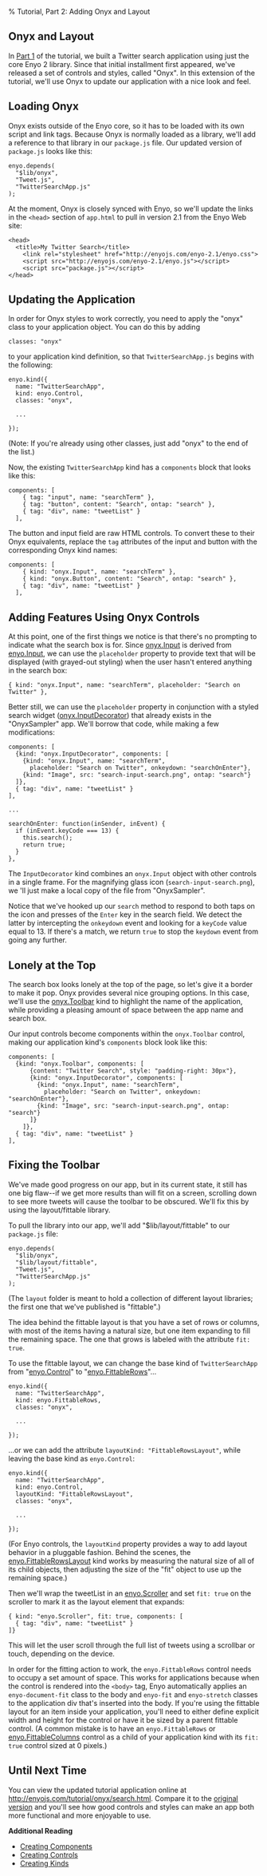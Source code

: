 % Tutorial, Part 2: Adding Onyx and Layout

## Onyx and Layout

In [Part 1](tutorial.html) of the tutorial, we built a Twitter search application
using just the core Enyo 2 library.  Since that initial installment first
appeared, we've released a set of controls and styles, called "Onyx".  In this
extension of the tutorial, we'll use Onyx to update our application with a nice
look and feel.

## Loading Onyx

Onyx exists outside of the Enyo core, so it has to be loaded with its own
script and link tags.  Because Onyx is normally loaded as a library, we'll add
a reference to that library in our `package.js` file.  Our updated version of
`package.js` looks like this:

    enyo.depends(
      "$lib/onyx",
      "Tweet.js",
      "TwitterSearchApp.js"
    );

At the moment, Onyx is closely synced with Enyo, so we'll update the links in
the `<head>` section of `app.html` to pull in version 2.1 from the Enyo Web
site:

    <head>
      <title>My Twitter Search</title>
	    <link rel="stylesheet" href="http://enyojs.com/enyo-2.1/enyo.css">
	    <script src="http://enyojs.com/enyo-2.1/enyo.js"></script>
	    <script src="package.js"></script>
    </head>

## Updating the Application

In order for Onyx styles to work correctly, you need to apply the "onyx"
class to your application object.  You can do this by adding

    classes: "onyx"

to your application kind definition, so that `TwitterSearchApp.js` begins with
the following:

    enyo.kind({
      name: "TwitterSearchApp",
      kind: enyo.Control,
      classes: "onyx",

      ...

    });

(Note: If you're already using other classes, just add "onyx" to the end of the
list.)

Now, the existing `TwitterSearchApp` kind has a `components` block that looks
like this:

    components: [
        { tag: "input", name: "searchTerm" },
        { tag: "button", content: "Search", ontap: "search" },
        { tag: "div", name: "tweetList" }
      ],

The button and input field are raw HTML controls.  To convert these to their
Onyx equivalents, replace the `tag` attributes of the input and button with
the corresponding Onyx kind names:

    components: [
        { kind: "onyx.Input", name: "searchTerm" },
        { kind: "onyx.Button", content: "Search", ontap: "search" },
        { tag: "div", name: "tweetList" }
      ],

## Adding Features Using Onyx Controls

At this point, one of the first things we notice is that there's no prompting
to indicate what the search box is for.  Since
[onyx.Input](../api.html#onyx.Input) is derived from
[enyo.Input](../api.html#enyo.Input), we can use the `placeholder`
property to provide text that will be displayed (with grayed-out styling) when
the user hasn't entered anything in the search box:

    { kind: "onyx.Input", name: "searchTerm", placeholder: "Search on Twitter" },

Better still, we can use the `placeholder` property in conjunction with a styled
search widget ([onyx.InputDecorator](../api.html#onyx.InputDecorator))
that already exists in the "OnyxSampler" app.  We'll borrow that code, while
making a few modifications:

    components: [
      {kind: "onyx.InputDecorator", components: [
        {kind: "onyx.Input", name: "searchTerm", 
          placeholder: "Search on Twitter", onkeydown: "searchOnEnter"},
        {kind: "Image", src: "search-input-search.png", ontap: "search"}
      ]},
      { tag: "div", name: "tweetList" }
    ],
    
    ...

    searchOnEnter: function(inSender, inEvent) {
      if (inEvent.keyCode === 13) {
        this.search();
        return true;
      }
    },

The `InputDecorator` kind combines an `onyx.Input` object with other controls
in a single frame.  For the magnifying glass icon (`search-input-search.png`),
we 'll just make a local copy of the file from "OnyxSampler".

Notice that we've hooked up our `search` method to respond to both taps on the
icon and presses of the `Enter` key in the search field.  We detect the latter
by intercepting the `onkeydown` event and looking for a `keyCode` value equal to
13.  If there's a match, we return `true` to stop the `keydown` event from going
any further.

## Lonely at the Top

The search box looks lonely at the top of the page, so let's give it a
border to make it pop.  Onyx provides several nice grouping options.  In this
case, we'll use the [onyx.Toolbar](../api.html#onyx.Toolbar) kind to
highlight the name of the application, while providing a pleasing amount of
space between the app name and search box.

Our input controls become components within the `onyx.Toolbar` control, making
our application kind's `components` block look like this:

    components: [
      {kind: "onyx.Toolbar", components: [
          {content: "Twitter Search", style: "padding-right: 30px"},
          {kind: "onyx.InputDecorator", components: [
            {kind: "onyx.Input", name: "searchTerm", 
              placeholder: "Search on Twitter", onkeydown: "searchOnEnter"},
            {kind: "Image", src: "search-input-search.png", ontap: "search"}
          ]}
        ]},
      { tag: "div", name: "tweetList" }
    ],

## Fixing the Toolbar

We've made good progress on our app, but in its current state, it still has
one big flaw--if we get more results than will fit on a screen, scrolling down
to see more tweets will cause the toolbar to be obscured.  We'll fix this by
using the layout/fittable library.

To pull the library into our app, we'll add "$lib/layout/fittable" to our
`package.js` file:

    enyo.depends(
      "$lib/onyx",
      "$lib/layout/fittable",
      "Tweet.js",
      "TwitterSearchApp.js"
    );

(The `layout` folder is meant to hold a collection of different layout
libraries; the first one that we've published is "fittable".)

The idea behind the fittable layout is that you have a set of rows or columns,
with most of the items having a natural size, but one item expanding to fill the
remaining space.  The one that grows is labeled with the attribute `fit: true`.

To use the fittable layout, we can change the base kind of `TwitterSearchApp`
from "[enyo.Control](../api.html#enyo.Control)" to
"[enyo.FittableRows](../api.html#enyo.FittableRows)"...

    enyo.kind({
      name: "TwitterSearchApp",
      kind: enyo.FittableRows,
      classes: "onyx",
      
      ...
      
    });

...or we can add the attribute `layoutKind: "FittableRowsLayout"`, while leaving
the base kind as `enyo.Control`:

    enyo.kind({
      name: "TwitterSearchApp",
      kind: enyo.Control,
      layoutKind: "FittableRowsLayout",
      classes: "onyx",
      
      ...
      
    });

(For Enyo controls, the `layoutKind` property provides a way to add layout
behavior in a pluggable fashion.  Behind the scenes, the
[enyo.FittableRowsLayout](../api.html#enyo.FittableRowsLayout) kind
works by measuring the natural size of all of its child objects, then adjusting
the size of the "fit" object to use up the remaining space.)

Then we'll wrap the tweetList in an
[enyo.Scroller](../api.html#enyo.Scroller) and set `fit: true` on the
scroller to mark it as the layout element that expands:

    { kind: "enyo.Scroller", fit: true, components: [
      { tag: "div", name: "tweetList" }
    ]}

This will let the user scroll through the full list of tweets using a scrollbar
or touch, depending on the device.

In order for the fitting action to work, the `enyo.FittableRows` control needs
to occupy a set amount of space.  This works for applications because when
the control is rendered into the `<body>` tag, Enyo automatically applies an
`enyo-document-fit` class to the body and `enyo-fit` and `enyo-stretch`
classes to the application div that's inserted into the body.  If you're using
the fittable layout for an item inside your application, you'll need to
either define explicit width and height for the control or have it be sized by a
parent fittable control.  (A common mistake is to have an `enyo.FittableRows`
or [enyo.FittableColumns](../api.html#enyo.FittableColumns) control
as a child of your application kind with its `fit: true` control sized at 0
pixels.)

## Until Next Time

You can view the updated tutorial application online at
<http://enyojs.com/tutorial/onyx/search.html>.  Compare it to the
[original version](http://enyojs.com/tutorial/search.html) and you'll
see how good controls and styles can make an app both more functional
and more enjoyable to use.

**Additional Reading**

* [Creating Components](../key-concepts/creating-components.html)
* [Creating Controls](../key-concepts/creating-controls.html)
* [Creating Kinds](../key-concepts/creating-kinds.html)